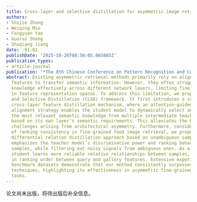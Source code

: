 ```yaml
---
title: Cross-layer and selective distillation for asymmetric image retrieval
authors:
- Shijie Zhang
- Weiqing Min
- Fangyuan Yao
- Guorui Sheng
- Shuqiang Jiang
date: -01-01
publishDate: '2025-10-26T08:56:05.865885Z'
publication_types:
- article-journal
publication: '*The 8th Chinese Conference on Pattern Recognition and Computer Vision*'
abstract: Existing asymmetric retrieval methods primarily rely on aligning global
  features to transfer semantic information. However, they often struggle to convey
  knowledge effectively across different network layers, limiting fine-grained alignment
  in feature representation spaces. To address this limitation, we propose a Cross-Layer
  and Selective Distillation (CLSD) framework. It first introduces a semantic-aware
  cross-layer feature distillation mechanism, where an attention-guided soft layer
  alignment strategy enables the student model to dynamically select and integrate
  the most relevant semantic knowledge from multiple intermediate teacher layers,
  based on its own layer’s semantic requirements. This alleviates the knowledge transfer
  challenges arising from architectural asymmetry. Furthermore, considering the importance
  of ranking consistency in fine-grained food image retrieval, we propose a decoupled
  differential relation distillation approach based on unambiguous samples. This method
  emphasizes the teacher model’s discriminative power and ranking behavior on unambiguous
  samples, while filtering out noisy signals from ambiguous ones. As a result, the
  student learns more reliable relative relationships between samples, ensuring consistency
  in ranking order between query and gallery features. Extensive experiments on four
  benchmark datasets demonstrate that our method consistently surpasses existing state-of-the-art
  techniques, highlighting its effectiveness in asymmetric fine-grained retrieval
  tasks.
---
```


论文尚未出版，将待出版后补全信息。